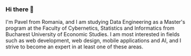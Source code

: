 ### Hi there 👋

I'm Pavel from Romania, and I am studying Data Engineering as a Master's program at the Faculty of Cybernetics, Statistics and Informatics from Bucharest University of Economic Studies. I am most interested
in fields such as web development, web design, mobile applications and AI, and I strive to become an expert in at least one of these areas. 

